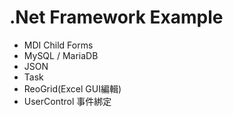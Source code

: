# .Net Framework Example #

* MDI Child Forms
* MySQL / MariaDB
* JSON
* Task
* ReoGrid(Excel GUI編輯)
* UserControl 事件綁定
